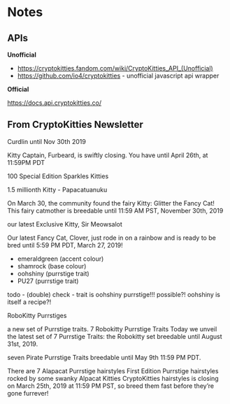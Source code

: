 # Notes

## APIs

**Unofficial**

- <https://cryptokitties.fandom.com/wiki/CryptoKitties_API_(Unofficial)>
- <https://github.com/io4/cryptokitties> - unofficial javascript api wrapper


**Official**

<https://docs.api.cryptokitties.co/>


## From CryptoKitties Newsletter

Curdlin    until Nov 30th 2019

Kitty Captain, Furbeard, is swiftly closing. You have until April 26th, at 11:59PM PDT

100 Special Edition Sparkles Kitties

1.5 millionth Kitty - Papacatuanuku

On March 30, the community found the fairy Kitty: Glitter the Fancy Cat!
This fairy catmother is breedable until 11:59 AM PST, November 30th, 2019

our latest Exclusive Kitty, Sir Meowsalot

Our latest Fancy Cat, Clover,
just rode in on a rainbow and is ready
to be bred until 5:59 PM PDT, March 27, 2019!

- emeraldgreen (accent colour)
- shamrock (base colour)
- oohshiny (purrstige trait)
- PU27 (purrstige trait)

todo - (double) check - trait is oohshiny purrstige!!! possible?! oohshiny is itself a recipe?!




RoboKitty Purrstiges

a new set of Purrstige traits. 7 Robokitty Purrstige Traits
Today we unveil the latest set of 7 Purrstige Traits: the Robokitty set
breedable until August 31st, 2019.

seven Pirate Purrstige Traits breedable until May 9th 11:59 PM PDT.

There are 7 Alapacat Purrstige hairstyles
First Edition Purrstige hairstyles rocked by some swanky Alpacat Kitties
CryptoKitties hairstyles is closing on March 25th, 2019 at 11:59 PM PST,
so breed them fast before they’re gone furrever!

